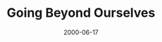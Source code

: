 ---
layout: message
category: message
series: "Doing Life Together"
title: "Going Beyond Ourselves "
date: 2000-06-17
audio-description: "What does it mean to live in community? "
audio: ""
audio-title: "Going Beyond Ourselves "
audio-duration: "&#58;"
---